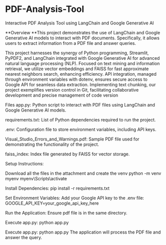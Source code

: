 # PDF-Analysis-Tool
Interactive PDF Analysis Tool using LangChain and Google Generative AI



**Overview
**This project demonstrates the use of LangChain and Google Generative AI models to interact with PDF documents. Specifically, it allows users to extract information from a PDF file and answer  queries.




This project harnesses the synergy of Python programming, Streamlit, PyPDF2, and LangChain integrated with Google Generative AI for advanced natural language processing (NLP). Focused on text mining and information retrieval, we utilize vector embeddings and FAISS for fast approximate nearest neighbors search, enhancing efficiency. API integration, managed through environment variables with dotenv, ensures secure access to Google API for seamless data extraction. Implementing text chunking, our project exemplifies version control in Git, facilitating collaborative development and precise management of code version




Files 
app.py: Python script to interact with PDF files using LangChain and Google Generative AI models.

requirements.txt: List of Python dependencies required to run the project.

.env: Configuration file to store environment variables, including API keys.

Visual_Studio_Errors_and_Warnings.pdf: Sample PDF file used for demonstrating the functionality of the project.

faiss_index: Index file generated by FAISS for vector storage.

Setup Instructions:

Download all the files in the attachment and create the venv
python -m venv myenv
myenv\Scripts\activate

Install Dependencies:
pip install -r requirements.txt

Set Environment Variables:
Add your Google API key to the .env file:
GOOGLE_API_KEY=your_google_api_key_here

Run the Application:
Ensure pdf file is in the same directory.

Execute app.py:
python app.py




Execute app.py:
python app.py
The application will process the PDF file and answer the query.

